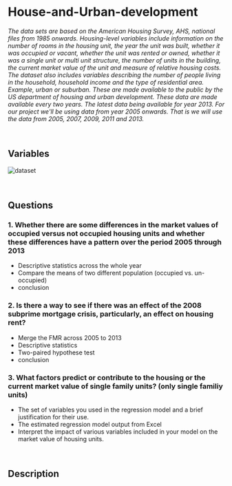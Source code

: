 # House-and-Urban-development
*The data sets are based on the American Housing Survey, AHS, national files from 1985 onwards. Housing-level variables include information on the number of rooms in the housing unit, the year the unit was built, whether it was occupied or vacant, whether the unit was rented or owned, whether it was a single unit or multi unit structure, the number of units in the building, the current market value of the unit and measure of relative housing costs. The dataset also includes variables describing the number of people living in the household, household income and the type of residential area. Example, urban or suburban. These are made available to the public by the US department of housing and urban development. These data are made available every two years. The latest data being available for year 2013. For our project we'll be using data from year 2005 onwards. That is we will use the data from 2005, 2007, 2009, 2011 and 2013.*

<br> 

## Variables 
![dataset](https://user-images.githubusercontent.com/58776067/209270971-71cc8ffa-5fff-4972-a916-febef6dc810b.png)


<br>

## Questions
### 1.  Whether there are some differences in the market values of occupied versus not occupied housing units and whether these differences have a pattern over the period 2005 through 2013
- Descriptive statistics across the whole year
- Compare the means of two different population (occupied vs. un-occupied)
- conclusion


### 2. Is there a way to see if there was an effect of the 2008 subprime mortgage crisis, particularly, an effect on housing rent? 
- Merge the FMR across 2005 to 2013
- Descriptive statistics 
- Two-paired hypothese test
- conclusion

### 3. What factors predict or contribute to the housing or the current market value of single family units? (only single familiy units)
- The set of variables you used in the regression model and a brief justification for their use.
- The estimated regression model output from Excel
- Interpret the impact of various variables included in your model on the market value of housing units.

<br>

## Description

